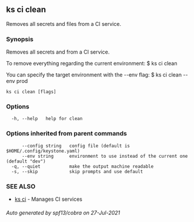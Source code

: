 ## ks ci clean

Removes all secrets and files from a CI service.

### Synopsis

Removes all secrets and from a CI service.

To remove everything regarding the current environment:
  $ ks ci clean

You can specify the target environment with the --env flag:
  $ ks ci clean --env prod
  

```
ks ci clean [flags]
```

### Options

```
  -h, --help   help for clean
```

### Options inherited from parent commands

```
      --config string   config file (default is $HOME/.config/keystone.yaml)
      --env string      environment to use instead of the current one (default "dev")
  -q, --quiet           make the output machine readable
  -s, --skip            skip prompts and use default
```

### SEE ALSO

* [ks ci](ks_ci.md)	 - Manages CI services

###### Auto generated by spf13/cobra on 27-Jul-2021

